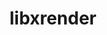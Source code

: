 ---
title: "libxrender"
layout: cache
categories: [package, develop-2024-05-19]
meta: {"versions": ["0.9.11"], "compilers": ["gcc@=11.1.0", "gcc@=11.4.0", "gcc@=7.3.1", "gcc@=9.4.0"], "oss": ["amzn2", "ubuntu20.04", "ubuntu22.04"], "platforms": ["linux"], "targets": ["aarch64", "neoverse_n1", "neoverse_v1", "ppc64le", "x86_64_v3"], "stacks": ["aws-isc", "aws-isc-aarch64", "data-vis-sdk", "e4s", "e4s-neoverse_v1", "e4s-power", "e4s-rocm-external", "root"], "num_specs": 10, "num_specs_by_stack": {"root": 10, "aws-isc-aarch64": 2, "aws-isc": 1, "data-vis-sdk": 2, "e4s-power": 1, "e4s-neoverse_v1": 1, "e4s-rocm-external": 1, "e4s": 2}}
spec_details: [{"hash": "ywom4nrl74hxfqghvlxfdtdwksgepuyj", "compiler": "gcc@=7.3.1", "versions": ["0.9.11"], "os": "amzn2", "platform": "linux", "target": "aarch64", "variants": ["build_system=autotools"], "stacks": ["root", "aws-isc-aarch64"], "size": "-", "tarball": "https://binaries.spack.io/develop-2024-05-19/build_cache/linux-amzn2-aarch64/gcc-7.3.1/libxrender-0.9.11/linux-amzn2-aarch64-gcc-7.3.1-libxrender-0.9.11-ywom4nrl74hxfqghvlxfdtdwksgepuyj.spack"}, {"hash": "zwvf73jujkpw7u6rwyfx6ubyocedwfpy", "compiler": "gcc@=7.3.1", "versions": ["0.9.11"], "os": "amzn2", "platform": "linux", "target": "neoverse_n1", "variants": ["build_system=autotools"], "stacks": ["root", "aws-isc-aarch64"], "size": "-", "tarball": "https://binaries.spack.io/develop-2024-05-19/build_cache/linux-amzn2-neoverse_n1/gcc-7.3.1/libxrender-0.9.11/linux-amzn2-neoverse_n1-gcc-7.3.1-libxrender-0.9.11-zwvf73jujkpw7u6rwyfx6ubyocedwfpy.spack"}, {"hash": "ybwn5etnuenfdkvz73lqqnvnygy3wofv", "compiler": "gcc@=7.3.1", "versions": ["0.9.11"], "os": "amzn2", "platform": "linux", "target": "x86_64_v3", "variants": ["build_system=autotools"], "stacks": ["aws-isc", "root"], "size": "-", "tarball": "https://binaries.spack.io/develop-2024-05-19/build_cache/linux-amzn2-x86_64_v3/gcc-7.3.1/libxrender-0.9.11/linux-amzn2-x86_64_v3-gcc-7.3.1-libxrender-0.9.11-ybwn5etnuenfdkvz73lqqnvnygy3wofv.spack"}, {"hash": "pzqhuas3zyktazxj6bxs7czxceof3ugt", "compiler": "gcc@=11.1.0", "versions": ["0.9.11"], "os": "ubuntu20.04", "platform": "linux", "target": "x86_64_v3", "variants": ["build_system=autotools"], "stacks": ["data-vis-sdk", "root"], "size": "-", "tarball": "https://binaries.spack.io/develop-2024-05-19/build_cache/linux-ubuntu20.04-x86_64_v3/gcc-11.1.0/libxrender-0.9.11/linux-ubuntu20.04-x86_64_v3-gcc-11.1.0-libxrender-0.9.11-pzqhuas3zyktazxj6bxs7czxceof3ugt.spack"}, {"hash": "ue4ftpmkp3cgai62y6ruyhepie5z4tiq", "compiler": "gcc@=9.4.0", "versions": ["0.9.11"], "os": "ubuntu20.04", "platform": "linux", "target": "ppc64le", "variants": ["build_system=autotools"], "stacks": ["root", "e4s-power"], "size": "-", "tarball": "https://binaries.spack.io/develop-2024-05-19/build_cache/linux-ubuntu20.04-ppc64le/gcc-9.4.0/libxrender-0.9.11/linux-ubuntu20.04-ppc64le-gcc-9.4.0-libxrender-0.9.11-ue4ftpmkp3cgai62y6ruyhepie5z4tiq.spack"}, {"hash": "xjyjepe4jrsgzdwd2xg4mtfowdzs2su3", "compiler": "gcc@=11.1.0", "versions": ["0.9.11"], "os": "ubuntu20.04", "platform": "linux", "target": "x86_64_v3", "variants": ["build_system=autotools"], "stacks": ["data-vis-sdk", "root"], "size": "-", "tarball": "https://binaries.spack.io/develop-2024-05-19/build_cache/linux-ubuntu20.04-x86_64_v3/gcc-11.1.0/libxrender-0.9.11/linux-ubuntu20.04-x86_64_v3-gcc-11.1.0-libxrender-0.9.11-xjyjepe4jrsgzdwd2xg4mtfowdzs2su3.spack"}, {"hash": "p6tkejdf6gph2ysuiodj2k7oxtq27gkp", "compiler": "gcc@=11.4.0", "versions": ["0.9.11"], "os": "ubuntu22.04", "platform": "linux", "target": "neoverse_v1", "variants": ["build_system=autotools"], "stacks": ["root", "e4s-neoverse_v1"], "size": "-", "tarball": "https://binaries.spack.io/develop-2024-05-19/build_cache/linux-ubuntu22.04-neoverse_v1/gcc-11.4.0/libxrender-0.9.11/linux-ubuntu22.04-neoverse_v1-gcc-11.4.0-libxrender-0.9.11-p6tkejdf6gph2ysuiodj2k7oxtq27gkp.spack"}, {"hash": "2ownvphpcdea6ovlyyhmqxa642it36nv", "compiler": "gcc@=11.4.0", "versions": ["0.9.11"], "os": "ubuntu22.04", "platform": "linux", "target": "x86_64_v3", "variants": ["build_system=autotools"], "stacks": ["e4s-rocm-external", "root"], "size": "-", "tarball": "https://binaries.spack.io/develop-2024-05-19/build_cache/linux-ubuntu22.04-x86_64_v3/gcc-11.4.0/libxrender-0.9.11/linux-ubuntu22.04-x86_64_v3-gcc-11.4.0-libxrender-0.9.11-2ownvphpcdea6ovlyyhmqxa642it36nv.spack"}, {"hash": "iwrxwhyrgeyn7kfivmaid5lapobm7fmt", "compiler": "gcc@=11.4.0", "versions": ["0.9.11"], "os": "ubuntu22.04", "platform": "linux", "target": "x86_64_v3", "variants": ["build_system=autotools"], "stacks": ["root", "e4s"], "size": "-", "tarball": "https://binaries.spack.io/develop-2024-05-19/build_cache/linux-ubuntu22.04-x86_64_v3/gcc-11.4.0/libxrender-0.9.11/linux-ubuntu22.04-x86_64_v3-gcc-11.4.0-libxrender-0.9.11-iwrxwhyrgeyn7kfivmaid5lapobm7fmt.spack"}, {"hash": "lym6fe2ylnpdnzkb43fth5w5yflb4lgq", "compiler": "gcc@=11.4.0", "versions": ["0.9.11"], "os": "ubuntu22.04", "platform": "linux", "target": "x86_64_v3", "variants": ["build_system=autotools"], "stacks": ["root", "e4s"], "size": "-", "tarball": "https://binaries.spack.io/develop-2024-05-19/build_cache/linux-ubuntu22.04-x86_64_v3/gcc-11.4.0/libxrender-0.9.11/linux-ubuntu22.04-x86_64_v3-gcc-11.4.0-libxrender-0.9.11-lym6fe2ylnpdnzkb43fth5w5yflb4lgq.spack"}]
---